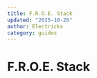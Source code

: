 ```yaml
---
title: F.R.O.E. Stack
updated: "2025-10-26"
author: Electricks
category: guides
---
```


# F.R.O.E. Stack

